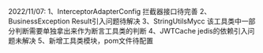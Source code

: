 2022/11/07:
1、InterceptorAdapterConfig            拦截器接口待完善
2、BusinessException                   Result引入问题待解决
3、StringUtilsMycc                     该工具类中一部分判断需要单独拿出来作为断言工具类的判断
4、JWTCache                            jedis的依赖引入问题未解决
5、新增工具类模块，pom文件待配置